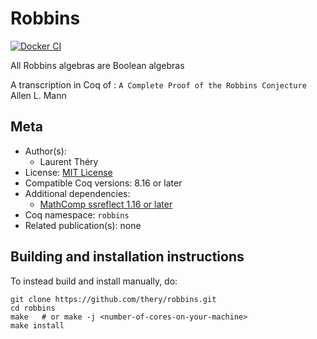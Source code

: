 <!---
This file was generated from `meta.yml`, please do not edit manually.
Follow the instructions on https://github.com/coq-community/templates to regenerate.
--->
# Robbins

[![Docker CI][docker-action-shield]][docker-action-link]

[docker-action-shield]: https://github.com/thery/robbins/workflows/Docker%20CI/badge.svg?branch=master
[docker-action-link]: https://github.com/thery/robbins/actions?query=workflow:"Docker%20CI"




All Robbins algebras are Boolean algebras

A transcription in Coq of : `A Complete Proof of the Robbins Conjecture` 
Allen L. Mann  

## Meta

- Author(s):
  - Laurent Théry
- License: [MIT License](LICENSE)
- Compatible Coq versions: 8.16 or later
- Additional dependencies:
  - [MathComp ssreflect 1.16 or later](https://math-comp.github.io)
- Coq namespace: `robbins`
- Related publication(s): none

## Building and installation instructions

To instead build and install manually, do:

``` shell
git clone https://github.com/thery/robbins.git
cd robbins
make   # or make -j <number-of-cores-on-your-machine> 
make install
```



